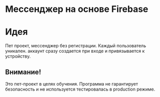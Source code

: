 # Мессенджер на основе Firebase



# Идея

Пет проект, мессенджер без регистрации.
Каждый пользователь уникален.
аккаунт сразу создается при входе и
привязывается к устройству.

## Внимание!

Это пет-проект в целях обучения. Программа не гарантирует безопасность и не используется 
тестировалась в production режиме.
